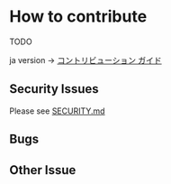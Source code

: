 # How to contribute

TODO

ja version -> [コントリビューション ガイド](./CONTRIBUTING.ja.md)

## Security Issues

Please see [SECURITY.md](./SECURITY.md)

## Bugs

## Other Issue
